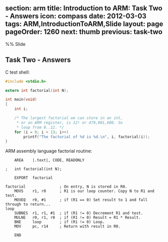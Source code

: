 section: arm
title: Introduction to ARM: Task Two - Answers
icon: compass
date: 2012-03-03
tags: ARM,IntroductionToARM,Slide
layout: page
pageOrder: 1260
next: thumb
previous: task-two
----

%% Slide
  
## Task Two - Answers

C test shell:

``` c
#include <stdio.h>

extern int factorial(int N);

int main(void)
{
    int i;

    /* The largest factorial we can store in an int,
     * or an ARM register, is 12! or 479,001,600. So
     * loop from 0..12. */
    for (i = 0; i < 13; i++)
        printf("The factorial of %d is %d.\n", i, factorial(i));
}
```

ARM assembly language factorial routine:

``` arm
    AREA    |.text|, CODE, READONLY

;   int factorial(int N);

    EXPORT  factorial

factorial               ; On entry, N is stored in R0.
    MOVS    r1, r0      ; R1 is our loop counter. Copy N to R1 and test.
    MOVEQ   r0, #1      ; if (R1 == 0) Set result to 1 and fall through to return...
loop
    SUBNES  r1, r1, #1  ; if (R1 != 0) Decrement R1 and test.
    MULNE   r0, r1, r0  ; if (R1 != 0) Result = R1 * Result.
    BNE     loop        ; if (R1 != 0) Loop.
    MOV     pc, r14     ; Return with result in R0.

    END
```
